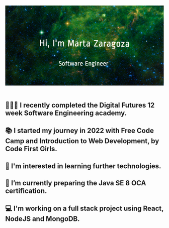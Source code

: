 ![banner](/image/githubBanner.jpg)
</br></br>

## 👩🏻‍💻 I recently completed the Digital Futures 12 week Software Engineering academy.
## 📚 I started my journey in 2022 with Free Code Camp and Introduction to Web Development, by Code First Girls.
## 👀 I'm interested in learning further technologies.
## 🌱 I’m currently preparing the Java SE 8 OCA certification.
## 💻 I'm working on a full stack project using React, NodeJS and MongoDB.
